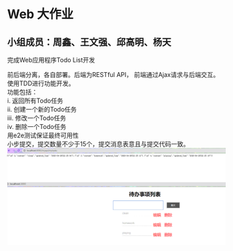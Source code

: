 # Web 大作业

## 小组成员：周鑫、王文强、邱高明、杨天

完成Web应用程序Todo List开发  

前后端分离，各自部署。后端为RESTful API， 前端通过Ajax请求与后端交互。  
使用TDD进行功能开发。  
功能包括：  
i. 返回所有Todo任务  
ii. 创建一个新的Todo任务  
iii. 修改一个Todo任务  
iv. 删除一个Todo任务  
用e2e测试保证最终可用性  
小步提交，提交数量不少于15个，提交消息表意且与提交代码一致。  
![Image text](https://github.com/bjmxyt/XJTU_web_TodoList/blob/master/%E8%BF%90%E8%A1%8C%E7%BB%93%E6%9E%9C%E6%88%AA%E5%9B%BE/%E5%90%8E%E7%AB%AF%E8%BF%90%E8%A1%8C%E6%88%AA%E5%9B%BE.png)
![Image text](https://github.com/bjmxyt/XJTU_web_TodoList/blob/master/%E8%BF%90%E8%A1%8C%E7%BB%93%E6%9E%9C%E6%88%AA%E5%9B%BE/%E5%89%8D%E7%AB%AF%E8%BF%90%E8%A1%8C%E6%88%AA%E5%9B%BE.png)
